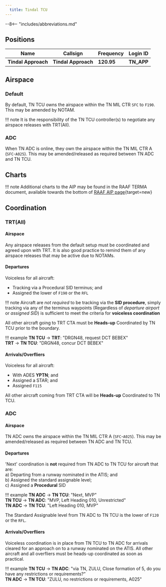 ```yaml
---
  title: Tindal TCU
---
```


--8<-- "includes/abbreviations.md"

## Positions

| Name               | Callsign       | Frequency        | Login ID              |
| ------------------ | -------------- | ---------------- | --------------------------------------|
| **Tindal Approach**    | **Tindal Approach**   | **120.95** | **TN_APP** |

## Airspace
### Default
By default, TN TCU owns the airspace within the TN MIL CTR `SFC` to `F190`. This may be amended by NOTAM.

!!! note
    It is the responsibility of the TN TCU controller(s) to negotiate any airspace releases with TRT(All).

### ADC
When TN ADC is online, they own the airspace within the TN MIL CTR A (`SFC`-`A025`). This may be amended/released as required between TN ADC and TN TCU.

## Charts
!!! note
    Additional charts to the AIP may be found in the RAAF TERMA document, available towards the bottom of [RAAF AIP page](https://ais-af.airforce.gov.au/australian-aip){target=new}

## Coordination
### TRT(All)

#### Airspace
Any airspace releases from the default setup must be coordinated and agreed upon with TRT. It is also good practice to remind them of any airspace releases that may be active due to NOTAMs.

#### Departures
Voiceless for all aircraft:

- Tracking via a Procedural SID terminus; and  
- Assigned the lower of `F190` or the `RFL`

!!! note
    Aircraft are *not required* to be tracking via the **SID procedure**, simply tracking via any of the terminus waypoints (Regardless of *departure airport* or *assigned SID*) is sufficient to meet the criteria for **voiceless coordination**

All other aircraft going to TRT CTA must be **Heads-up** Coordinated by TN TCU prior to the boundary.

!!! example
    <span class="hotline">**TN TCU** -> **TRT**</span>: "DRGN48, request DCT BEBEX"  
    <span class="hotline">**TRT** -> **TN TCU**</span>: "DRGN48, concur DCT BEBEX"  

#### Arrivals/Overfliers
Voiceless for all aircraft:

- With ADES **YPTN**; and  
- Assigned a STAR; and  
- Assigned `F115`

All other aircraft coming from TRT CTA will be **Heads-up** Coordinated to TN TCU.

### ADC
#### Airspace
TN ADC owns the airspace within the TN MIL CTR A (`SFC`-`A025`). This may be amended/released as required between TN ADC and TN TCU.

#### Departures
'Next' coordination is **not** required from TN ADC to TN TCU for aircraft that are:  
a) Departing from a runway nominated in the ATIS; and  
b) Assigned the standard assignable level;  
c) Assigned a **Procedural** SID  

!!! example
    <span class="hotline">**TN ADC** -> **TN TCU**</span>: "Next, MVP"  
    <span class="hotline">**TN TCU** -> **TN ADC**</span>: "MVP, Left Heading 010, Unrestricted"  
    <span class="hotline">**TN ADC** -> **TN TCU**</span>: "Left Heading 010, MVP"  

The Standard Assignable level from TN ADC to TN TCU is the lower of `F120` or the `RFL`.

#### Arrivals/Overfliers
Voiceless coordination is in place from TN TCU to TN ADC for arrivals cleared for an approach on to a runway nominated on the ATIS. All other aircraft and all overfliers must be heads-up coordinated as soon as practical.

!!! example
    <span class="hotline">**TN TCU** -> **TN ADC**</span>: "via TN, ZULU, Close formation of 5, do you have any restrictions or requirements?”  
    <span class="hotline">**TN ADC** -> **TN TCU**</span>: "ZULU, no restrictions or requirements, A025"  